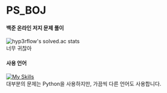 # PS_BOJ
#### 백준 온라인 저지 문제 풀이
![hyp3rflow's solved.ac stats](https://github-readme-solvedac.hyp3rflow.vercel.app/api/?handle=youdid)
<br>너무 귀찮아<br>



#### 사용 언어
[![My Skills](https://skillicons.dev/icons?i=py,c&theme=light)](https://skillicons.dev)<br>
대부분의 문제는 Python을 사용하지만, 가끔씩 다른 언어도 사용합니다. 
